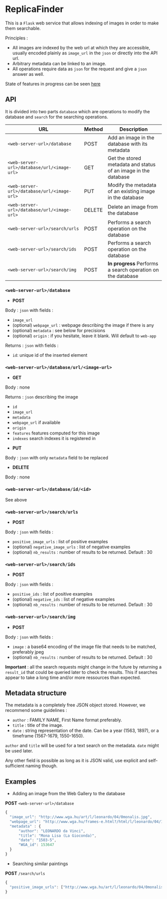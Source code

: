 # ReplicaFinder

This is a `Flask` web service that allows indexing of images in order to make them searchable.

Principles :

* All images are indexed by the web url at which they are accessible, usually encoded plainly as `image_url` in the `json`
or directly into the API url.
* Arbitrary metadata can be linked to an image.
* All operations require data as `json` for the request and give a `json` answer as well.

State of features in progress can be seen [here](https://github.com/Atanahel/ReplicaFinder/wiki)

## API

It is divided into two parts `database` which are operations to modify the database and `search` for the searching operations.


| URL         	                            | Method 	| Description                                              	|
|------------------------------------------ |--------	|----------------------------------------------------------	|
| `<web-server-url>/database` 	            | POST   	| Add an image in the database with its metadata           	|
| `<web-server-url>/database/url/<image-url>` 	| GET    	| Get the stored metadata and status of an image in the database      	|
| `<web-server-url>/database/url/<image-url>` 	| PUT    	| Modify the metadata of an existing image in the database 	|
| `<web-server-url>/database/url/<image-url>` 	| DELETE 	| Delete an image from the database                        	|
| `<web-server-url>/search/urls`   	        | POST    	| Performs a search operation on the database              	|
| `<web-server-url>/search/ids`   	        | POST    	| Performs a search operation on the database              	|
| `<web-server-url>/search/img`   	        | POST    	| **In progress** Performs a search operation on the database |


### `<web-server-url>/database`

* **POST**

Body : `json` with fields :

- `image_url`
- (optional) `webpage_url` : webpage describing the image if there is any
- (optional) `metadata` : see below for precisions
- (optional) `origin` : if you hesitate, leave it blank. Will default to `web-app`

Returns : `json` with fields :

- `id`: unique id of the inserted element

### `<web-server-url>/database/url/<image-url>`

* **GET** 

Body : none

Returns : `json` describing the image 

- `id`
- `image_url`
- `metadata`
- `webpage_url` if available
- `origin`
- `features` features computed for this image
- `indexes` search indexes it is registered in

* **PUT**

Body : `json` with only `metadata` field to be replaced

* **DELETE** 

Body : none


### `<web-server-url>/database/id/<id>`

See above


### `<web-server-url>/search/urls`

* **POST**

Body : `json` with fields :

- `positive_image_urls` : list of positive examples
- (optional) `negative_image_urls` : list of negative examples
- (optional) `nb_results` : number of results to be returned. Default : 30

### `<web-server-url>/search/ids`

* **POST**

Body : `json` with fields :

- `positive_ids` : list of positive examples
- (optional) `negative_ids` : list of negative examples
- (optional) `nb_results` : number of results to be returned. Default : 30
    
### `<web-server-url>/search/img`

* **POST**

Body : `json` with fields :

- `image` : a base64 encoding of the image file that needs to be matched, preferably jpeg
- (optional) `nb_results` : number of results to be returned. Default : 30
    
**Important** : all the search requests might change in the future by returning a `result_id` that could be queried
later to check the results. This if searches appear to take a long time and/or more ressources than expected.

## Metadata structure

The metadata is a completely free JSON object stored. However, we recommend some guidelines :

* `author` : FAMILY NAME, First Name format preferably.
* `title` : title of the image.
* `date` : string representation of the date. Can be a year (1563, 1897), or a timeframe (1567-1679, 1550-1650).

`author` and `title` will be used for a text search on the metadata. `date` might be used later.

Any other field is possible as long as it is JSON valid, use explicit and self-sufficient naming though. 

## Examples

* Adding an image from the Web Gallery to the database 

**POST** `<web-server-url>/database`

```javascript
{
  "image_url": "http://www.wga.hu/art/l/leonardo/04/0monalis.jpg",
  "webpage_url": "http://www.wga.hu/frames-e.html?/html/l/leonardo/04/1monali.html",
  "metadata" : {
      "author": "LEONARDO da Vinci",
      "title": "Mona Lisa (La Gioconda)",
      "date": "1503-5",
      "WGA_id": 153647
  }
}
```

* Searching similar paintings

**POST** `/search/urls`

```javascript
{
  "positive_image_urls": ["http://www.wga.hu/art/l/leonardo/04/0monalis.jpg"]
}
```
